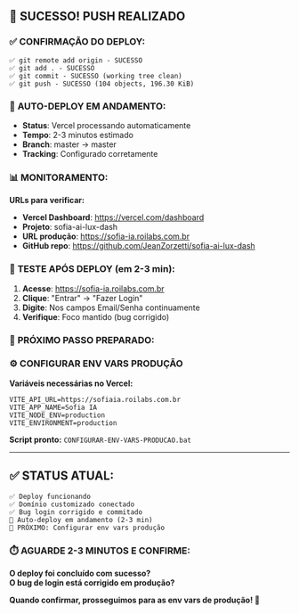 ## 🎉 **SUCESSO! PUSH REALIZADO**

### ✅ **CONFIRMAÇÃO DO DEPLOY:**

```
✅ git remote add origin - SUCESSO
✅ git add . - SUCESSO  
✅ git commit - SUCESSO (working tree clean)
✅ git push - SUCESSO (104 objects, 196.30 KiB)
```

### 🚀 **AUTO-DEPLOY EM ANDAMENTO:**

- **Status**: Vercel processando automaticamente
- **Tempo**: 2-3 minutos estimado
- **Branch**: master → master
- **Tracking**: Configurado corretamente

### 📊 **MONITORAMENTO:**

**URLs para verificar:**
- **Vercel Dashboard**: https://vercel.com/dashboard
- **Projeto**: sofia-ai-lux-dash  
- **URL produção**: https://sofia-ia.roilabs.com.br
- **GitHub repo**: https://github.com/JeanZorzetti/sofia-ai-lux-dash

### 🧪 **TESTE APÓS DEPLOY (em 2-3 min):**

1. **Acesse**: https://sofia-ia.roilabs.com.br
2. **Clique**: "Entrar" → "Fazer Login"
3. **Digite**: Nos campos Email/Senha continuamente
4. **Verifique**: Foco mantido (bug corrigido)

### 🎯 **PRÓXIMO PASSO PREPARADO:**

### ⚙️ **CONFIGURAR ENV VARS PRODUÇÃO**

**Variáveis necessárias no Vercel:**
```
VITE_API_URL=https://sofiaia.roilabs.com.br
VITE_APP_NAME=Sofia IA  
VITE_NODE_ENV=production
VITE_ENVIRONMENT=production
```

**Script pronto:** `CONFIGURAR-ENV-VARS-PRODUCAO.bat`

---

## ✅ **STATUS ATUAL:**

```
✅ Deploy funcionando
✅ Domínio customizado conectado
✅ Bug login corrigido e commitado  
🚀 Auto-deploy em andamento (2-3 min)
🎯 PRÓXIMO: Configurar env vars produção
```

### ⏱️ **AGUARDE 2-3 MINUTOS E CONFIRME:**

**O deploy foi concluído com sucesso?**  
**O bug de login está corrigido em produção?**

**Quando confirmar, prosseguimos para as env vars de produção! 🚀**
